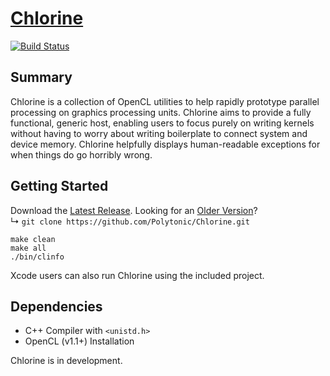 # [Chlorine]()
[![Build Status](https://travis-ci.org/Polytonic/Chlorine.png)](https://travis-ci.org/Polytonic/Chlorine)  

## Summary
Chlorine is a collection of OpenCL utilities to help rapidly prototype parallel processing on graphics processing units.  Chlorine aims to provide a fully functional, generic host, enabling users to focus purely on writing kernels without having to worry about writing boilerplate to connect system and device memory.  Chlorine helpfully displays human-readable exceptions for when things do go horribly wrong.  

## Getting Started
Download the [Latest Release](https://github.com/Polytonic/Chlorine/archive/master.zip).  Looking for an [Older Version](https://github.com/Polytonic/Chlorine/releases)?  
  ↳ `git clone https://github.com/Polytonic/Chlorine.git`
  
```
make clean
make all
./bin/clinfo
```
Xcode users can also run Chlorine using the included project.  

## Dependencies
- C++ Compiler with `<unistd.h>`
- OpenCL (v1.1+) Installation

Chlorine is in development.
